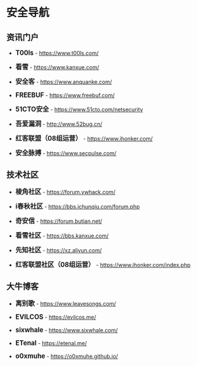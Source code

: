 # 安全导航 #

## 资讯门户 ##

* <big>**T00ls**</big> - https://www.t00ls.com/

* <big>**看雪**</big> - https://www.kanxue.com/

* <big>**安全客**</big> - https://www.anquanke.com/

* <big>**FREEBUF**</big> - https://www.freebuf.com/

* <big>**51CTO安全**</big> - https://www.51cto.com/netsecurity

* <big>**吾爱漏洞**</big> - http://www.52bug.cn/

* <big>**红客联盟（08组运营）**</big> - https://www.ihonker.com/

* <big>**安全脉搏**</big> - https://www.secpulse.com/

## 技术社区 ##

* <big>**棱角社区**</big> - https://forum.ywhack.com/

* <big>**i春秋社区**</big> - https://bbs.ichunqiu.com/forum.php

* <big>**奇安信**</big> - https://forum.butian.net/

* <big>**看雪社区**</big> - https://bbs.kanxue.com/

* <big>**先知社区**</big> - https://xz.aliyun.com/

* <big>**红客联盟社区（08组运营）**</big> - https://www.ihonker.com/index.php

## 大牛博客 ##

* <big>**离别歌**</big> - https://www.leavesongs.com/

* <big>**EVILCOS**</big> - https://evilcos.me/

* <big>**sixwhale**</big> - https://www.sixwhale.com/

* <big>**ETenal**</big> - https://etenal.me/

* <big>**o0xmuhe**</big> - https://o0xmuhe.github.io/
